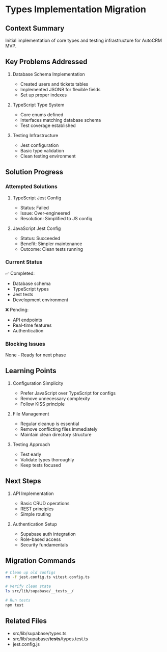 # Types Implementation Migration

## Context Summary
Initial implementation of core types and testing infrastructure for AutoCRM MVP.

## Key Problems Addressed
1. Database Schema Implementation
   - Created users and tickets tables
   - Implemented JSONB for flexible fields
   - Set up proper indexes

2. TypeScript Type System
   - Core enums defined
   - Interfaces matching database schema
   - Test coverage established

3. Testing Infrastructure
   - Jest configuration
   - Basic type validation
   - Clean testing environment

## Solution Progress

### Attempted Solutions
1. TypeScript Jest Config
   - Status: Failed
   - Issue: Over-engineered
   - Resolution: Simplified to JS config

2. JavaScript Jest Config
   - Status: Succeeded
   - Benefit: Simpler maintenance
   - Outcome: Clean tests running

### Current Status
✅ Completed:
- Database schema
- TypeScript types
- Jest tests
- Development environment

❌ Pending:
- API endpoints
- Real-time features
- Authentication

### Blocking Issues
None - Ready for next phase

## Learning Points
1. Configuration Simplicity
   - Prefer JavaScript over TypeScript for configs
   - Remove unnecessary complexity
   - Follow KISS principle

2. File Management
   - Regular cleanup is essential
   - Remove conflicting files immediately
   - Maintain clean directory structure

3. Testing Approach
   - Test early
   - Validate types thoroughly
   - Keep tests focused

## Next Steps
1. API Implementation
   - Basic CRUD operations
   - REST principles
   - Simple routing

2. Authentication Setup
   - Supabase auth integration
   - Role-based access
   - Security fundamentals

## Migration Commands
```bash
# Clean up old configs
rm -f jest.config.ts vitest.config.ts

# Verify clean state
ls src/lib/supabase/__tests__/

# Run tests
npm test
```

## Related Files
- src/lib/supabase/types.ts
- src/lib/supabase/__tests__/types.test.ts
- jest.config.js 